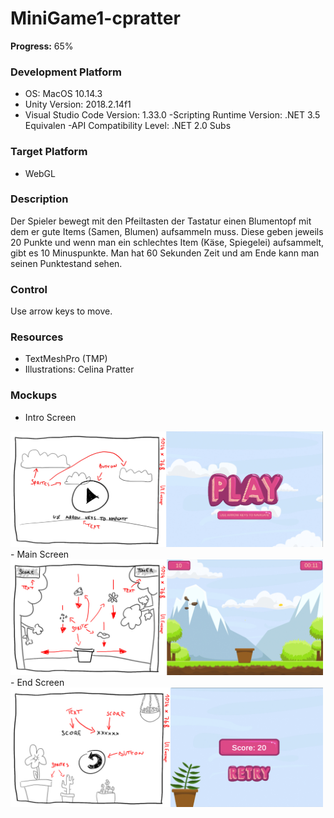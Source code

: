 # MiniGame1-cpratter

**Progress:** 65%

### Development Platform
- OS: MacOS 10.14.3
- Unity Version: 2018.2.14f1
- Visual Studio Code Version: 1.33.0
-Scripting Runtime Version: .NET 3.5 Equivalen
-API Compatibility Level: .NET 2.0 Subs

### Target Platform
- WebGL

### Description
Der Spieler bewegt mit den Pfeiltasten der Tastatur einen Blumentopf mit dem er gute Items (Samen, Blumen) aufsammeln muss. Diese geben jeweils 20 Punkte und wenn man ein schlechtes Item (Käse, Spiegelei) aufsammelt, gibt es 10 Minuspunkte. Man hat 60 Sekunden Zeit und am Ende kann man seinen Punktestand sehen.

### Control
Use arrow keys to move.

### Resources
- TextMeshPro (TMP)
- Illustrations: Celina Pratter

### Mockups
- Intro Screen
<div> <img src="./Mockups/intro_screen.jpg" width="500"> </div>
- Main Screen
<div> <img src="./Mockups/main_screen.jpg" width="500"> </div>
- End Screen
<div> <img src="./Mockups/end_screen.jpg" width="500"> </div>
